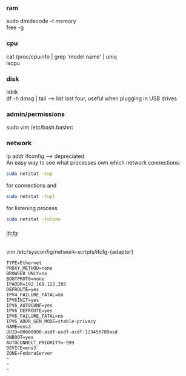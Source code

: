 ### ram  
sudo dmidecode -t memory  
free -g  
### cpu  
cat /proc/cpuinfo | grep 'model name' | uniq  
lscpu  
### disk  
lsblk  
df -h
dmsg | tail --> list last four, useful when plugging in USB drives  
### admin/permissions  
sudo vim /etc/bash.bashrc  
### network  
ip addr
ifconfig --> depreciated  
An easy way to see what processes own which network connections:  
```bash
sudo netstat -tup  
```
for connections and  
```bash
sudo netstat -tupl  
```
for listening process  
```bash
sudo netstat -tulpen  
```
###### ifcfg  
vim /etc/sysconfig/network-scripts/ifcfg-{adapter}
```vim
TYPE=Ethernet  
PROXY_METHOD=none  
BROWSER_ONLY=no  
BOOTPROTO=none  
IPADDR=192.168.122.205  
DEFROUTE=yes  
IPV4_FAILURE_FATAL=no  
IPV6INIT=yes  
IPV6_AUTOCONF=yes  
IPV6_DEFROUTE=yes  
IPV6_FAILURE_FATAL=no  
IPV6_ADDR_GEN_MODE=stable-privacy  
NAME=ens3  
UUID=00000000-asdf-asdf-asdf-123456789asd  
ONBOOT=yes  
AUTOCONNECT_PRIORITY=-999  
DEVICE=ens3  
ZONE=FedoraServer  
~  
~  
~    
```